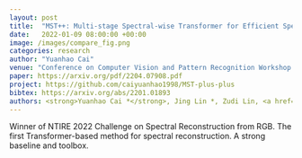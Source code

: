 ```yaml
---
layout: post
title:  "MST++: Multi-stage Spectral-wise Transformer for Efficient Spectral Reconstruction"
date:   2022-01-09 08:00:00 +00:00
image: /images/compare_fig.png
categories: research
author: "Yuanhao Cai"
venue: "Conference on Computer Vision and Pattern Recognition Workshop (CVPRW)"
paper: https://arxiv.org/pdf/2204.07908.pdf
project: https://github.com/caiyuanhao1998/MST-plus-plus
bibtex: https://arxiv.org/abs/2201.01893
authors: <strong>Yuanhao Cai *</strong>, Jing Lin *, Zudi Lin, <a href="https://www.sigs.tsinghua.edu.cn/whq/">Haoqian Wang</a>,  <a href="https://yulunzhang.com/">Yulun Zhang</a>, <a href="https://vcg.seas.harvard.edu/people/hanspeter-pfister">Hanspeter Pfister</a>, <a href="http://people.ee.ethz.ch/~timofter/">Radu Timofte</a>, <a href="https://ee.ethz.ch/the-department/faculty/professors/person-detail.OTAyMzM=.TGlzdC80MTEsMTA1ODA0MjU5.html">Luc Van Gool</a>
---
```

Winner of NTIRE 2022 Challenge on Spectral Reconstruction from RGB. The first Transformer-based method for spectral reconstruction. A strong baseline and toolbox.